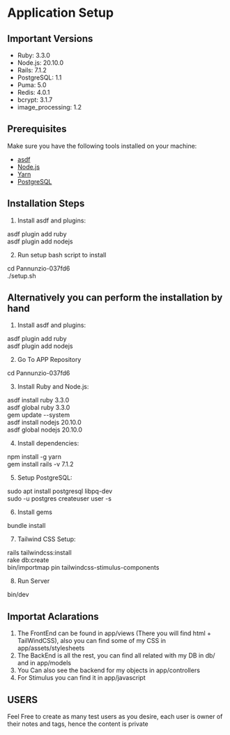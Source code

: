 # Application Setup

## Important Versions
- Ruby: 3.3.0
- Node.js: 20.10.0
- Rails: 7.1.2
- PostgreSQL: 1.1
- Puma: 5.0
- Redis: 4.0.1
- bcrypt: 3.1.7
- image_processing: 1.2

## Prerequisites
Make sure you have the following tools installed on your machine:
- [asdf](https://github.com/asdf-vm/asdf)
- [Node.js](https://nodejs.org/)
- [Yarn](https://yarnpkg.com/)
- [PostgreSQL](https://www.postgresql.org/)

## Installation Steps

1. Install asdf and plugins:

asdf plugin add ruby
<br/>
asdf plugin add nodejs

2. Run setup bash script to install

cd Pannunzio-037fd6
<br/>
./setup.sh

## Alternatively you can perform the installation by hand

1. Install asdf and plugins:

asdf plugin add ruby
<br/>
asdf plugin add nodejs

2. Go To APP Repository

cd Pannunzio-037fd6


3. Install Ruby and Node.js:

asdf install ruby 3.3.0
<br/>
asdf global ruby 3.3.0
<br/>
gem update --system
<br/>
asdf install nodejs 20.10.0
<br/>
asdf global nodejs 20.10.0

4. Install dependencies:

npm install -g yarn
<br/>
gem install rails -v 7.1.2

5. Setup PostgreSQL:

sudo apt install postgresql libpq-dev
<br/>
sudo -u postgres createuser user -s

6. Install gems

bundle install

7. Tailwind CSS Setup:

rails tailwindcss:install
<br/>
rake db:create
<br/>
bin/importmap pin tailwindcss-stimulus-components

8. Run Server

bin/dev

## Importat Aclarations

1. The FrontEnd can be found in app/views (There you will find html + TailWindCSS), also you can find some of my CSS in app/assets/stylesheets
2. The BackEnd is all the rest, you can find all related with my DB in db/ and in app/models
3. You Can also see the backend for my objects in app/controllers
4. For Stimulus you can find it in app/javascript

## USERS

Feel Free to create as many test users as you desire, each user is owner of their notes and tags, hence the content is private